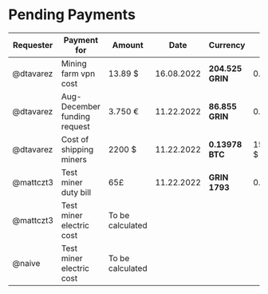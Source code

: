 
# Pending Payments

|Requester|Payment for|Amount|Date|Currency |SMA |Approved|Status
| ----- | ----- | ----- | ----- | ----- | ----- | ----- | ----- |
|@dtavarez|Mining farm vpn cost|13.89 $|16.08.2022|**204.525 GRIN**|0.06791 $|Yes|**Pending** |
|@dtavarez|Aug-December funding request|3.750 €|11.22.2022|**86.855 GRIN**|0.4317|Yes|**Pending** |
|@dtavarez|Cost of shipping miners|2200 $|11.22.2022| **0.13978 BTC**|15.739.532 $|Yes|**Paid** |
|@mattczt3|Test miner duty bill|65£ |11.22.2022|**GRIN 1793**|0.0435 $|Yes|**Pending** |
|@mattczt3|Test miner electric cost|To be calculated|||||
|@naive|Test miner electric cost|To be calculated|||||
